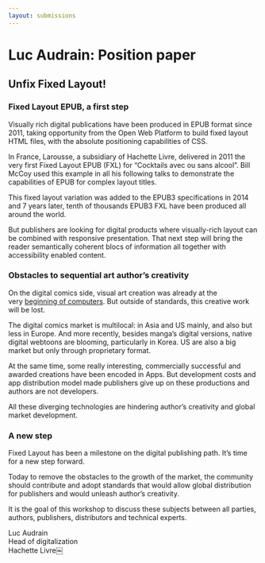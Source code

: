 ```yaml
---
layout: submissions
---
```


# Luc Audrain: Position paper

## Unfix Fixed Layout!

### Fixed Layout EPUB, a first step

Visually rich digital publications have been produced in EPUB format since 2011, taking opportunity from the Open Web Platform to build fixed layout HTML files, with the absolute positioning capabilities of CSS. 

In France, Larousse, a subsidiary of Hachette Livre, delivered in 2011 the very first Fixed Layout EPUB (FXL) for “Cocktails avec ou sans alcool”. Bill McCoy used this example in all his following talks to demonstrate the capabilities of EPUB for complex layout titles.

This fixed layout variation was added to the EPUB3 specifications in 2014 and 7 years later, tenth of thousands EPUB3 FXL have been produced all around the world.  

But publishers are looking for digital products where visually-rich layout can be combined with responsive presentation. That next step will bring the reader semantically coherent blocs of information all together with accessibility enabled content.

### Obstacles to sequential art author’s creativity

On the digital comics side, visual art creation was already at the very [beginning of computers](https://fossbytes.com/watch-star-wars-command-prompt-via-telnet/). But outside of standards, this creative work will be lost.

The digital comics market is multilocal: in Asia and US mainly, and also but less in Europe. And more recently, besides manga’s digital versions, native digital webtoons are blooming, particularly in Korea. US are also a big market but only through proprietary format.

At the same time, some really interesting, commercially successful and awarded creations have been encoded in Apps. But development costs and app distribution model made publishers give up on these productions and authors are not developers.

All these diverging technologies are hindering author’s creativity and global market development.

### A new step

Fixed Layout has been a milestone on the digital publishing path. It’s time for a new step forward.

Today to remove the obstacles to the growth of the market, the community should contribute and adopt standards that would allow global distribution for publishers and would unleash author’s creativity.

It is the goal of this workshop to discuss these subjects between all parties, authors, publishers, distributors and technical experts.

Luc Audrain  
Head of digitalization  
Hachette Livre￼
